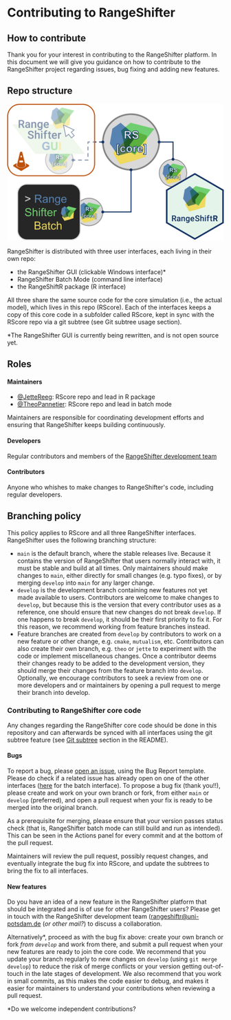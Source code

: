 # Contributing to RangeShifter

## How to contribute

Thank you for your interest in contributing to the RangeShifter platform. 
In this document we will give you guidance on how to contribute to the RangeShifter project regarding issues, bug fixing and adding new features.

## Repo structure

![](https://github.com/RangeShifter/RScore/blob/development-guidelines/RS_repos.png)

RangeShifter is distributed with three user interfaces, each living in their own repo:

- the RangeShifter GUI (clickable Windows interface)*
- RangeShifter Batch Mode (command line interface)
- the RangeShiftR package (R interface)

All three share the same source code for the core simulation (i.e., the actual model), which lives in this repo (RScore). Each of the interfaces keeps a copy of this core code in a subfolder called RScore, kept in sync with the RScore repo via a git subtree (see Git subtree usage section).

*The RangeShifter GUI is currently being rewritten, and is not open source yet.

## Roles

#### Maintainers

- [@JetteReeg](https://github.com/JetteReeg): RScore repo and lead in R package
- [@TheoPannetier](https://github.com/TheoPannetier): RScore repo and lead in batch mode

Maintainers are responsible for coordinating development efforts and ensuring that RangeShifter keeps building continuously.

#### Developers

Regular contributors and members of the [RangeShifter development team](https://github.com/orgs/RangeShifter/people)

#### Contributors

Anyone who whishes to make changes to RangeShifter's code, including regular developers.

## Branching policy

This policy applies to RScore and all three RangeShifter interfaces.
RangeShifter uses the following branching structure:

- `main` is the default branch, where the stable releases live. Because it contains the version of RangeShifter that users normally interact with, it must be stable and build at all times.
Only maintainers should make changes to `main`, either directly for small changes (e.g. typo fixes), or by merging `develop` into `main` for any larger change.
- `develop` is the development branch containing new features not yet made available to users.
Contributors are welcome to make changes to `develop`, but because this is the version that every contributor uses as a reference, one should ensure that new changes do not break `develop`.
If one happens to break `develop`, it should be their first priority to fix it.
For this reason, we recommend working from feature branches instead.
- Feature branches are created from `develop` by contributors to work on a new feature or other change, e.g. `cmake`, `mutualism`, etc. 
Contributors can also create their own branch, e.g. `theo` or `jette` to experiment with the code or implement miscellaneous changes.
Once a contributor deems their changes ready to be added to the development version, they should merge their changes from the feature branch into `develop`.
Optionally, we encourage contributors to seek a review from one or more developers and or maintainers by opening a pull request to merge their branch into develop.

### Contributing to RangeShifter core code

Any changes regarding the RangeShifter core code should be done in this repository and can afterwards be synced with all interfaces using the git subtree feature (see [Git subtree](https://github.com/RangeShifter/RScore/tree/main#usage-git-subtrees) section in the README).

#### Bugs

To report a bug, please [open an issue](https://github.com/RangeShifter/RangeShiftR-package-dev/issues/new), using the Bug Report template. 
Please do check if a related issue has already open on one of the other interfaces ([here](https://github.com/RangeShifter/RangeShifter_batch/issues) for the batch interface).
To propose a bug fix (thank you!!), please create and work on your own branch or fork, from either `main` or `develop` (preferred), and open a pull request when your fix is ready to be merged into the original branch.

As a prerequisite for merging, please ensure that your version passes status check (that is, RangeShifter batch mode can still build and run as intended).
This can be seen in the Actions panel for every commit and at the bottom of the pull request.

Maintainers will review the pull request, possibly request changes, and eventually integrate the bug fix into RScore, and update the subtrees to bring the fix to all interfaces.

#### New features

Do you have an idea of a new feature in the RangeShifter platform that should be integrated and is of use for other RangeShifter users? 
Please get in touch with the RangeShifter development team ([rangeshiftr@uni-potsdam.de](mailto:rangeshiftr@uni-potsdam.de) (*or other mail?*) to discuss a collaboration.

Alternatively*, proceed as with the bug fix above: create your own branch or fork *from `develop`* and work from there, and submit a pull request when your new features are ready to join the core code. 
We recommend that you update your branch regularly to new changes on `develop` (using `git merge develop`) to reduce the risk of merge conflicts or your version getting out-of-touch in the late stages of development.
We also recommend that you work in small commits, as this makes the code easier to debug, and makes it easier for maintainers to understand your contributions when reviewing a pull request.

*Do we welcome independent contributions?
